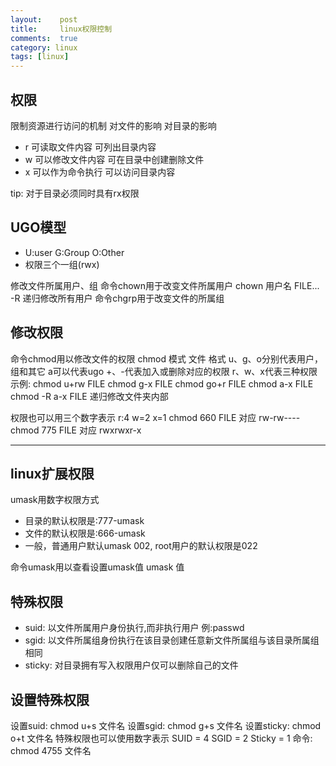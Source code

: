 ```yaml
---
layout:    post
title:	   linux权限控制 
comments:  true
category: linux
tags: [linux] 
---
```


## 权限

限制资源进行访问的机制
	对文件的影响	对目录的影响
* r 可读取文件内容	可列出目录内容
* w 可以修改文件内容 可在目录中创建删除文件
* x 可以作为命令执行 可以访问目录内容

tip: 对于目录必须同时具有rx权限 

## UGO模型

* U:user G:Group O:Other
* 权限三个一组(rwx)

修改文件所属用户、组
    命令chown用于改变文件所属用户
	chown 用户名 FILE...
	-R 递归修改所有用户
	命令chgrp用于改变文件的所属组
	
## 修改权限
命令chmod用以修改文件的权限
chmod 模式 文件
格式
	u、g、o分别代表用户，组和其它
	a可以代表ugo
	+、-代表加入或删除对应的权限
	r、w、x代表三种权限
示例:
	chmod u+rw FILE
	chmod g-x FILE
	chmod go+r FILE
	chmod a-x FILE
	chmod -R a-x FILE 递归修改文件夹内部

权限也可以用三个数字表示
r:4 w=2 x=1
    chmod 660 FILE 对应 rw-rw----
	chmod 775 FILE 对应 rwxrwxr-x

----

## linux扩展权限 
umask用数字权限方式

* 目录的默认权限是:777-umask
* 文件的默认权限是:666-umask
* 一般，普通用户默认umask 002,
  root用户的默认权限是022

命令umask用以查看设置umask值
	umask 值 

## 特殊权限

* suid: 以文件所属用户身份执行,而非执行用户 例:passwd
* sgid: 以文件所属组身份执行在该目录创建任意新文件所属组与该目录所属组相同
* sticky:	对目录拥有写入权限用户仅可以删除自己的文件
						

## 设置特殊权限

设置suid:
	chmod u+s 文件名
设置sgid:
	chmod g+s 文件名
设置sticky:
	chmod o+t 文件名
特殊权限也可以使用数字表示
	SUID = 4
	SGID = 2
	Sticky = 1
命令:
	chmod 4755 文件名
